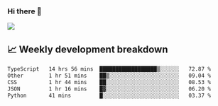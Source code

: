 ### Hi there 👋
<img align="center" src="https://github-readme-stats.vercel.app/api?username=Tumao727&show_icons=true&hide_title=true&theme=dracula" />


## 📈 Weekly development breakdown
<!--START_SECTION:waka-->

```txt
TypeScript   14 hrs 56 mins  ██████████████████▒░░░░░░   72.87 %
Other        1 hr 51 mins    ██▒░░░░░░░░░░░░░░░░░░░░░░   09.04 %
CSS          1 hr 44 mins    ██░░░░░░░░░░░░░░░░░░░░░░░   08.53 %
JSON         1 hr 16 mins    █▓░░░░░░░░░░░░░░░░░░░░░░░   06.20 %
Python       41 mins         █░░░░░░░░░░░░░░░░░░░░░░░░   03.37 %
```

<!--END_SECTION:waka-->